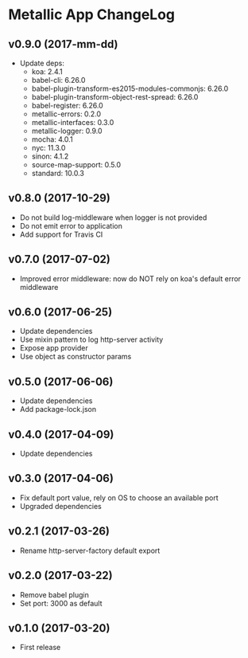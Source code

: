 # Metallic App ChangeLog

## v0.9.0 (2017-mm-dd)

 - Update deps:
   + koa: 2.4.1
   + babel-cli: 6.26.0
   + babel-plugin-transform-es2015-modules-commonjs: 6.26.0
   + babel-plugin-transform-object-rest-spread: 6.26.0
   + babel-register: 6.26.0
   + metallic-errors: 0.2.0
   + metallic-interfaces: 0.3.0
   + metallic-logger: 0.9.0
   + mocha: 4.0.1
   + nyc: 11.3.0
   + sinon: 4.1.2
   + source-map-support: 0.5.0
   + standard: 10.0.3


## v0.8.0 (2017-10-29)

 - Do not build log-middleware when logger is not provided
 - Do not emit error to application
 - Add support for Travis CI


## v0.7.0 (2017-07-02)

 - Improved error middleware: now do NOT rely on koa's default error middleware


## v0.6.0 (2017-06-25)

 - Update dependencies
 - Use mixin pattern to log http-server activity
 - Expose app provider
 - Use object as constructor params


## v0.5.0 (2017-06-06)

 - Update dependencies
 - Add package-lock.json


## v0.4.0 (2017-04-09)

 - Update dependencies


## v0.3.0 (2017-04-06)

 - Fix default port value, rely on OS to choose an available port
 - Upgraded dependencies


## v0.2.1 (2017-03-26)

 - Rename http-server-factory default export


## v0.2.0 (2017-03-22)

 - Remove babel plugin
 - Set port: 3000 as default


## v0.1.0 (2017-03-20)

 - First release
